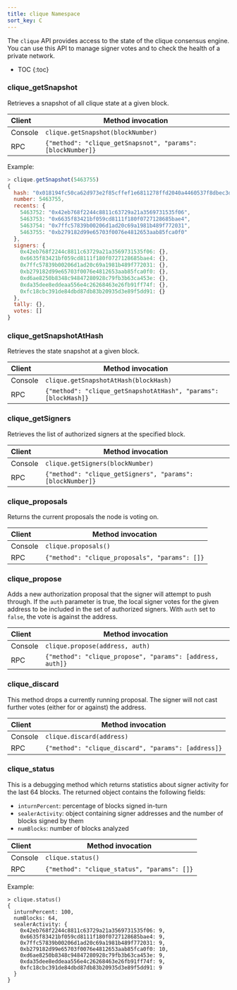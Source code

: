 ```yaml
---
title: clique Namespace
sort_key: C
---
```


The `clique` API provides access to the state of the clique consensus engine. You can use
this API to manage signer votes and to check the health of a private network.

* TOC
{:toc}

### clique_getSnapshot

Retrieves a snapshot of all clique state at a given block.

| Client  | Method invocation                                          |
|:--------|------------------------------------------------------------|
| Console | `clique.getSnapshot(blockNumber)`                          |
| RPC     | `{"method": "clique_getSnapsnot", "params": [blockNumber]}` |

Example:

```javascript
> clique.getSnapshot(5463755)
{
  hash: "0x018194fc50ca62d973e2f85cffef1e6811278ffd2040a4460537f8dbec3d5efc",
  number: 5463755,
  recents: {
    5463752: "0x42eb768f2244c8811c63729a21a3569731535f06",
    5463753: "0x6635f83421bf059cd8111f180f0727128685bae4",
    5463754: "0x7ffc57839b00206d1ad20c69a1981b489f772031",
    5463755: "0xb279182d99e65703f0076e4812653aab85fca0f0"
  },
  signers: {
    0x42eb768f2244c8811c63729a21a3569731535f06: {},
    0x6635f83421bf059cd8111f180f0727128685bae4: {},
    0x7ffc57839b00206d1ad20c69a1981b489f772031: {},
    0xb279182d99e65703f0076e4812653aab85fca0f0: {},
    0xd6ae8250b8348c94847280928c79fb3b63ca453e: {},
    0xda35dee8eddeaa556e4c26268463e26fb91ff74f: {},
    0xfc18cbc391de84dbd87db83b20935d3e89f5dd91: {}
  },
  tally: {},
  votes: []
}
```

### clique_getSnapshotAtHash

Retrieves the state snapshot at a given block.

| Client  | Method invocation                                        |
|:--------|----------------------------------------------------------|
| Console | `clique.getSnapshotAtHash(blockHash)`                    |
| RPC     | `{"method": "clique_getSnapshotAtHash", "params": [blockHash]}` |

### clique_getSigners

Retrieves the list of authorized signers at the specified block.

| Client  | Method invocation                                          |
|:--------|------------------------------------------------------------
| Console | `clique.getSigners(blockNumber)`                           |
| RPC     | `{"method": "clique_getSigners", "params": [blockNumber]}` |

### clique_proposals

Returns the current proposals the node is voting on.

| Client  | Method invocation                              |
|:--------|------------------------------------------------|
| Console | `clique.proposals()`                           |
| RPC     | `{"method": "clique_proposals", "params": []}` |

### clique_propose

Adds a new authorization proposal that the signer will attempt to push through. If the
`auth` parameter is true, the local signer votes for the given address to be included in
the set of authorized signers. With `auth` set to `false`, the vote is against the
address.

| Client  | Method invocation                                         |
|:--------|-----------------------------------------------------------|
| Console | `clique.propose(address, auth)`                           |
| RPC     | `{"method": "clique_propose", "params": [address, auth]}` |

### clique_discard

This method drops a currently running proposal. The signer will not cast
further votes (either for or against) the address.

| Client  | Method invocation                                   |
|:--------|-----------------------------------------------------|
| Console | `clique.discard(address)`                           |
| RPC     | `{"method": "clique_discard", "params": [address]}` |

### clique_status

This is a debugging method which returns statistics about signer activity
for the last 64 blocks. The returned object contains the following fields:

- `inturnPercent`: percentage of blocks signed in-turn
- `sealerActivity`: object containing signer addresses and the number
  of blocks signed by them
- `numBlocks`: number of blocks analyzed

| Client  | Method invocation                                   |
|:--------|-----------------------------------------------------|
| Console | `clique.status()`                                   |
| RPC     | `{"method": "clique_status", "params": []}` |

Example:

```
> clique.status()
{
  inturnPercent: 100,
  numBlocks: 64,
  sealerActivity: {
    0x42eb768f2244c8811c63729a21a3569731535f06: 9,
    0x6635f83421bf059cd8111f180f0727128685bae4: 9,
    0x7ffc57839b00206d1ad20c69a1981b489f772031: 9,
    0xb279182d99e65703f0076e4812653aab85fca0f0: 10,
    0xd6ae8250b8348c94847280928c79fb3b63ca453e: 9,
    0xda35dee8eddeaa556e4c26268463e26fb91ff74f: 9,
    0xfc18cbc391de84dbd87db83b20935d3e89f5dd91: 9
  }
}
```
